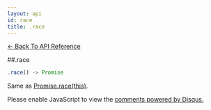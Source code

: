 ```yaml
---
layout: api
id: race
title: .race
---
```



[← Back To API Reference](/docs/api-reference.html)
<div class="api-code-section"><markdown>
##.race

```js
.race() -> Promise
```

Same as [Promise.race(this)]().
</markdown></div>

<div id="disqus_thread"></div>
<script type="text/javascript">
    var disqus_title = ".race";
    var disqus_shortname = "bluebirdjs";
    var disqus_identifier = "disqus-id-race";
    
    (function() {
        var dsq = document.createElement("script"); dsq.type = "text/javascript"; dsq.async = true;
        dsq.src = "//" + disqus_shortname + ".disqus.com/embed.js";
        (document.getElementsByTagName("head")[0] || document.getElementsByTagName("body")[0]).appendChild(dsq);
    })();
</script>
<noscript>Please enable JavaScript to view the <a href="https://disqus.com/?ref_noscript" rel="nofollow">comments powered by Disqus.</a></noscript>
